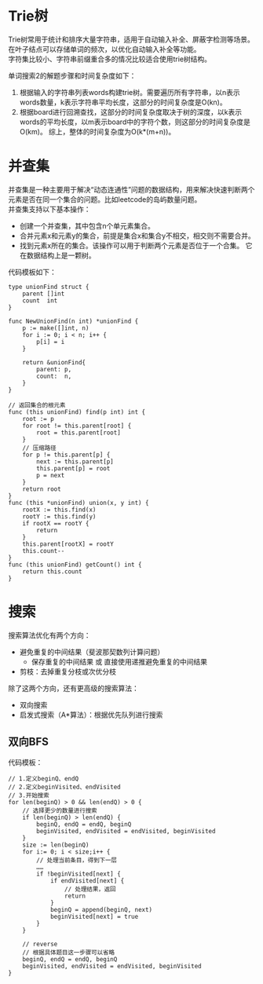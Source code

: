 # Trie树
Trie树常用于统计和排序大量字符串，适用于自动输入补全、屏蔽字检测等场景。  
在叶子结点可以存储单词的频次，以优化自动输入补全等功能。  
字符集比较小、字符串前缀重合多的情况比较适合使用trie树结构。  

单词搜索2的解题步骤和时间复杂度如下：
1. 根据输入的字符串列表words构建trie树。需要遍历所有字符串，以n表示words数量，k表示字符串平均长度，这部分的时间复杂度是O(kn)。
2. 根据board进行回溯查找，这部分的时间复杂度取决于树的深度，以k表示words的平均长度，以m表示board中的字符个数，则这部分的时间复杂度是O(km)。
综上，整体的时间复杂度为O(k*(m+n))。

# 并查集
并查集是一种主要用于解决“动态连通性”问题的数据结构，用来解决快速判断两个元素是否在同一个集合的问题。比如leetcode的岛屿数量问题。  
并查集支持以下基本操作：
- 创建一个并查集，其中包含n个单元素集合。
- 合并元素x和元素y的集合，前提是集合x和集合y不相交，相交则不需要合并。
- 找到元素x所在的集合。该操作可以用于判断两个元素是否位于一个合集。
它在数据结构上是一颗树。 

代码模板如下：
```
type unionFind struct {
	parent []int
	count  int
}

func NewUnionFind(n int) *unionFind {
	p := make([]int, n)
	for i := 0; i < n; i++ {
		p[i] = i
	}

	return &unionFind{
		parent: p,
		count:  n,
	}
}

// 返回集合的根元素
func (this unionFind) find(p int) int {
	root := p
	for root != this.parent[root] {
		root = this.parent[root]
	}
	// 压缩路径
	for p != this.parent[p] {
		next := this.parent[p]
		this.parent[p] = root
		p = next
	}
	return root
}
func (this *unionFind) union(x, y int) {
	rootX := this.find(x)
	rootY := this.find(y)
	if rootX == rootY {
		return
	}
	this.parent[rootX] = rootY
	this.count--
}
func (this unionFind) getCount() int {
	return this.count
}
```

# 搜索
搜索算法优化有两个方向：
- 避免重复的中间结果（斐波那契数列计算问题）
    - 保存重复的中间结果 或 直接使用递推避免重复的中间结果
- 剪枝：去掉重复分枝或次优分枝

除了这两个方向，还有更高级的搜索算法：
- 双向搜索
- 启发式搜索（A*算法）：根据优先队列进行搜索
## 双向BFS
代码模板：
```
// 1.定义beginQ、endQ
// 2.定义beginVisited、endVisited
// 3.开始搜索
for len(beginQ) > 0 && len(endQ) > 0 {
	// 选择更少的数量进行搜索
	if len(beginQ) > len(endQ) {
		beginQ, endQ = endQ, beginQ
		beginVisited, endVisited = endVisited, beginVisited
	}
	size := len(beginQ)
	for i:= 0; i < size;i++ {
		// 处理当前条目，得到下一层
		……
		if !beginVisited[next] {
			if endVisited[next] {
				// 处理结果，返回
				return 
			}
			beginQ = append(beginQ, next)
			beginVisited[next] = true
		}
	}

	// reverse
	// 根据具体题目这一步骤可以省略
	beginQ, endQ = endQ, beginQ
	beginVisited, endVisited = endVisited, beginVisited
}

```
